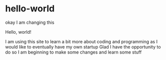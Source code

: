 # hello-world
okay I am changing this

Hello, world!

I am using this site to learn a bit more about coding and programming as I would like to eventually have my own startup
Glad I have the opportunity to do so I am beginning to make some changes and learn some stuff

